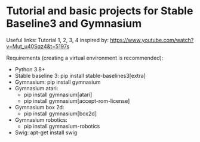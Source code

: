 # Tutorial and basic projects for Stable Baseline3 and Gymnasium

Useful links:
Tutorial 1, 2, 3, 4 inspired by:
https://www.youtube.com/watch?v=Mut_u40Sqz4&t=5197s 

Requirements (creating a virtual environment is recommended):
- Python 3.8+
- Stable baseline 3:
    pip install stable-baselines3[extra]
- Gymnasium: 
    pip install gymnasium
- Gymnasium atari:
     - pip install gymnasium[atari]
     - pip install gymnasium[accept-rom-license]
- Gymnasium box 2d:
     - pip install gymnasium[box2d]
- Gymnasium robotics:
     - pip install gymnasium-robotics
- Swig:
     apt-get install swig

